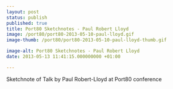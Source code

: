 ```yaml
---
layout: post
status: publish
published: true
title: Port80 Sketchnotes - Paul Robert Lloyd
image: /port80/port80-2013-05-10-paul-lloyd.gif
image-thumb: /port80/port80-2013-05-10-paul-lloyd-thumb.gif

image-alt: Port80 Sketchnotes - Paul Robert Lloyd
date: 2013-05-13 11:41:15.000000000 +01:00

---
```


Sketchnote of Talk by Paul Robert-Lloyd at Port80 conference

